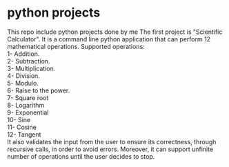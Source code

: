 # python projects
 This repo include python projects done by me
 The first project is "Scientific Calculator". It is a command line python application that can perform 12 mathematical operations.
 Supported operations:<br />
 1- Addition.<br />
 2- Subtraction.<br />
 3- Multiplication.<br />
 4- Division.<br />
 5- Modulo.<br />
 6- Raise to the power.<br />
 7- Square root<br />
 8- Logarithm<br />
 9- Exponential<br />
 10- Sine<br />
 11- Cosine<br />
 12- Tangent<br />
 It also validates the input from the user to ensure its correctness, through recursive calls, in order to avoid errors. Moreover, it can support unfinite number of operations until the user decides to stop.

